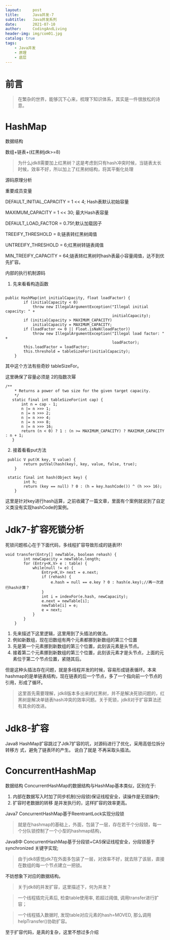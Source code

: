 ```yaml
---
layout:     post
title:      Java并发-7
subtitle:   Java并发系列
date:       2021-07-10
author:     CodingAndLiving
header-img: img/com01.jpg
catalog: true
tags:
    - Java并发
    - 原理
    - 底层
---
```

# 前言

> 在繁杂的世界，能够沉下心来，梳理下知识体系，其实是一件很放松的诗意。


# HashMap

数据结构 

数组+链表+(红黑树jdk>=8)

> 为什么jdk8需要加上红黑树？这是考虑到只有hash冲突时候，当链表太长时候，效率不好，所以加上了红黑树结构，将其平衡化处理

源码原理分析 

重要成员变量

DEFAULT_INITIAL_CAPACITY = 1 << 4; Hash表默认初始容量 

MAXIMUM_CAPACITY = 1 << 30; 最大Hash表容量 

DEFAULT_LOAD_FACTOR = 0.75f;默认加载因子

TREEIFY_THRESHOLD = 8;链表转红黑树阈值

UNTREEIFY_THRESHOLD = 6;红黑树转链表阈值 

MIN_TREEIFY_CAPACITY = 64;链表转红黑树时hash表最小容量阈值，达不到优先扩容。

内部的执行机制源码


1. 先来看看构造函数
```

public HashMap(int initialCapacity, float loadFactor) {
        if (initialCapacity < 0)
            throw new IllegalArgumentException("Illegal initial capacity: " +
                                               initialCapacity);
        if (initialCapacity > MAXIMUM_CAPACITY)
            initialCapacity = MAXIMUM_CAPACITY;
        if (loadFactor <= 0 || Float.isNaN(loadFactor))
            throw new IllegalArgumentException("Illegal load factor: " +
                                               loadFactor);
        this.loadFactor = loadFactor;
        this.threshold = tableSizeFor(initialCapacity);
    }
```

其中这个方法有些奇妙 tableSizeFor。

这里确保了容量必须是 2的指数次幂

 ```
/**
     * Returns a power of two size for the given target capacity.
     */
    static final int tableSizeFor(int cap) {
        int n = cap - 1;
        n |= n >>> 1;
        n |= n >>> 2;
        n |= n >>> 4;
        n |= n >>> 8;
        n |= n >>> 16;
        return (n < 0) ? 1 : (n >= MAXIMUM_CAPACITY) ? MAXIMUM_CAPACITY : n + 1;
    }
```

2. 接着看看put方法

```
 public V put(K key, V value) {
        return putVal(hash(key), key, value, false, true);
    }

 static final int hash(Object key) {
        int h;
        return (key == null) ? 0 : (h = key.hashCode()) ^ (h >>> 16);
    }
```

这里是针对key进行hash运算，之前收藏了一篇文章，里面有个案例就说到了自定义类没有实现hashCode的案例。



# Jdk7-扩容死锁分析 
死锁问题核心在于下面代码，多线程扩容导致形成的链表环!

```
void transfer(Entry[] newTable, boolean rehash) {
        int newCapacity = newTable.length;
        for (Entry<K,V> e : table) {
            while(null != e) {
                Entry<K,V> next = e.next;
                if (rehash) { 
                    e.hash = null == e.key ? 0 : hash(e.key);//再一次进行hash计算？
                }
                int i = indexFor(e.hash, newCapacity);
                e.next = newTable[i];
                newTable[i] = e;
                e = next;
            }
        }
    }
```

1. 先来描述下这里逻辑，这里用到了头插法的做法。
2. 例如新数组，现在旧数组有两个元素都挪到新数组的第三个位置
3. 先是第一个元素挪到新数组的第三个位置，此刻该元素是头节点。
4. 接着第二个元素挪到新数组的第三个位置，此刻该元素才是头节点，上面的元素位于第二个节点位置，紧随其后。


但是这种头插法存在问题，就是多线程并发的时候，容易形成链表循环。本来hashmap的是单链表结构，现在链表的后一个节点，多了一个指向前一个节点的引用，形成了循环。


> 这里首先需要理解，jdk8版本多出来的红黑树，并不是解决死锁问题的，红黑树是解决单链表hash冲突的效率问题。关于死锁，jdk8对于扩容算法还有其余的改进。

# Jdk8-扩容
Java8 HashMap扩容跳过了Jdk7扩容的坑，对源码进行了优化，采用高低位拆分转移方 式，避免了链表环的产生。
说白了就是 不再采取头插法。


#  ConcurrentHashMap
数据结构 ConcurrentHashMap的数据结构与HashMap基本类似，区别在于:
1.	内部在数据写入时加了同步机制(分段锁)保证线程安全，读操作是无锁操作;
2.	扩容时老数据的转移 是并发执行的，这样扩容的效率更高。


Java7 ConcurrentHashMap基于ReentrantLock实现分段锁

> 就是在hashmap的基础上，外面，包装了一层，存在若干个分段锁，每一个分队锁控制了一个小型的hashmap结构，

Java8中 ConcurrentHashMap基于分段锁+CAS保证线程安全，分段锁基于synchronized 关键字实现;

> 由于jdk8感觉jdk7在外面多包装了一层，对效率不好，就去除了该层，直接在数组的每一个节点建立一把锁。

不妨想象下对应的数据结构。

> 关于jdk8的并发扩容，这里描述下，何为并发？

> 一个线程插完元素后, 检查table使用率, 若超过阈值, 调用transfer进行扩容；

> 一个线程插入数据时, 发现table对应元素的hash=MOVED, 那么调用 helpTransfer()协助扩容。


至于扩容代码，是真的复杂，这里不想过多介绍



